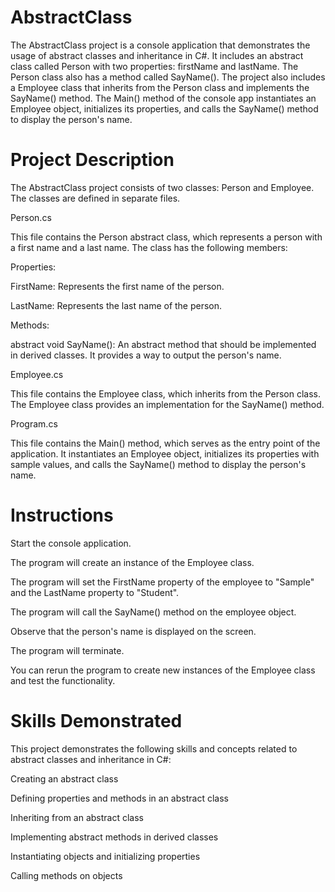 # AbstractClass
The AbstractClass project is a console application that demonstrates the usage of abstract classes and inheritance in C#. It includes an abstract class called Person with two properties: firstName and lastName. The Person class also has a method called SayName(). The project also includes a Employee class that inherits from the Person class and implements the SayName() method. The Main() method of the console app instantiates an Employee object, initializes its properties, and calls the SayName() method to display the person's name.

# Project Description
The AbstractClass project consists of two classes: Person and Employee. The classes are defined in separate files.

Person.cs

This file contains the Person abstract class, which represents a person with a first name and a last name. The class has the following members:

Properties:

FirstName: Represents the first name of the person.

LastName: Represents the last name of the person.

Methods:

abstract void SayName(): An abstract method that should be implemented in derived classes. It provides a way to output the person's name.

Employee.cs

This file contains the Employee class, which inherits from the Person class. The Employee class provides an implementation for the SayName() method.

Program.cs

This file contains the Main() method, which serves as the entry point of the application. It instantiates an Employee object, initializes its properties with sample values, and calls the SayName() method to display the person's name.

# Instructions
Start the console application.

The program will create an instance of the Employee class.

The program will set the FirstName property of the employee to "Sample" and the LastName property to "Student".

The program will call the SayName() method on the employee object.

Observe that the person's name is displayed on the screen.

The program will terminate.

You can rerun the program to create new instances of the Employee class and test the functionality.

# Skills Demonstrated
This project demonstrates the following skills and concepts related to abstract classes and inheritance in C#:

Creating an abstract class

Defining properties and methods in an abstract class

Inheriting from an abstract class

Implementing abstract methods in derived classes

Instantiating objects and initializing properties

Calling methods on objects

